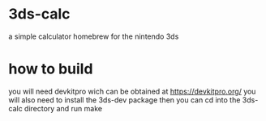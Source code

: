 # 3ds-calc
a simple calculator homebrew for the nintendo 3ds
# how to build
you will need devkitpro wich can be obtained at https://devkitpro.org/ you will also need to install the 3ds-dev package
then you can cd into the 3ds-calc directory and run make
